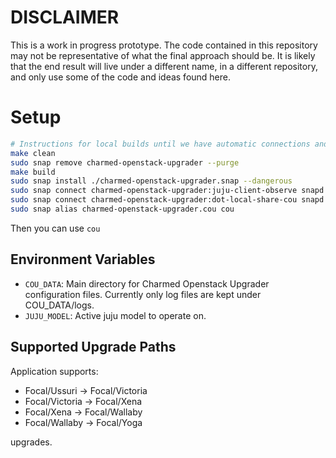 # DISCLAIMER

This is a work in progress prototype. The code contained in this repository
may not be representative of what the final approach should be.
It is likely that the end result will live under a different name, in a
different repository, and only use some of the code and ideas found here.

# Setup

```bash
# Instructions for local builds until we have automatic connections and alias
make clean
sudo snap remove charmed-openstack-upgrader --purge
make build
sudo snap install ./charmed-openstack-upgrader.snap --dangerous
sudo snap connect charmed-openstack-upgrader:juju-client-observe snapd
sudo snap connect charmed-openstack-upgrader:dot-local-share-cou snapd
sudo snap alias charmed-openstack-upgrader.cou cou
```

Then you can use ```cou```

## Environment Variables

- `COU_DATA`: Main directory for Charmed Openstack Upgrader configuration files. Currently only log files are kept under
  COU_DATA/logs.
- `JUJU_MODEL`: Active juju model to operate on.

## Supported Upgrade Paths

Application supports:

- Focal/Ussuri -> Focal/Victoria
- Focal/Victoria -> Focal/Xena
- Focal/Xena -> Focal/Wallaby
- Focal/Wallaby -> Focal/Yoga

upgrades.
